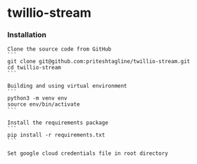 # twillio-stream
### Installation

    Clone the source code from GitHub
    ```
    git clone git@github.com:priteshtagline/twillio-stream.git
    cd twillio-stream
    ```

    Building and using virtual environment 
    ```
    python3 -m venv env
    source env/bin/activate
    ```

    Install the requirements package
    ```
    pip install -r requirements.txt
    ```

    Set google cloud credentials file in root directory
